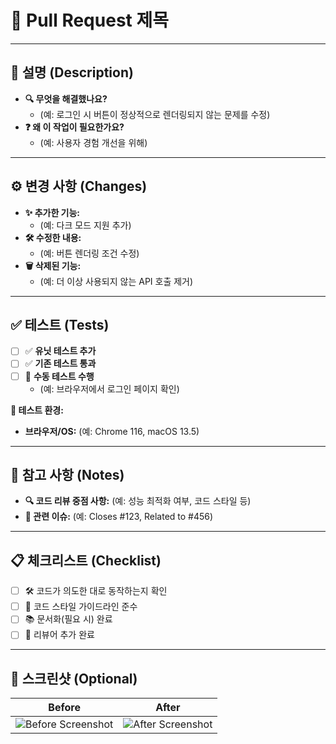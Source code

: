 # **📌 Pull Request 제목**

<!-- 간결하고 명확하게 작성 (예: Fix: 로그인 페이지 UI 버그 수정) -->

---

## **📝 설명 (Description)**

<!-- PR의 목적과 변경 사항을 간략히 설명합니다. -->

- **🔍 무엇을 해결했나요?**
  - (예: 로그인 시 버튼이 정상적으로 렌더링되지 않는 문제를 수정)
- **❓ 왜 이 작업이 필요한가요?**
  - (예: 사용자 경험 개선을 위해)

---

## **⚙️ 변경 사항 (Changes)**

<!-- 코드 변경 내용을 나열하거나 주요 변경점을 요약합니다. -->

- **✨ 추가한 기능:**
  - (예: 다크 모드 지원 추가)
- **🛠️ 수정한 내용:**
  - (예: 버튼 렌더링 조건 수정)
- **🗑️ 삭제된 기능:**
  - (예: 더 이상 사용되지 않는 API 호출 제거)

---

## **✅ 테스트 (Tests)**

<!-- 테스트 내용과 결과를 요약합니다. -->

- [ ] ✅ **유닛 테스트 추가**
- [ ] ✅ **기존 테스트 통과**
- [ ] 👀 **수동 테스트 수행**
  - (예: 브라우저에서 로그인 페이지 확인)

**🧪 테스트 환경:**

- **브라우저/OS:** (예: Chrome 116, macOS 13.5)

---

## **📎 참고 사항 (Notes)**

<!-- 리뷰어나 팀원에게 추가로 전달할 내용을 적습니다. -->

- **🔍 코드 리뷰 중점 사항:** (예: 성능 최적화 여부, 코드 스타일 등)
- **📂 관련 이슈:** (예: Closes #123, Related to #456)

---

## **📋 체크리스트 (Checklist)**

<!-- PR 작성자가 완료했는지 확인할 체크리스트를 추가합니다. -->

- [ ] 🛠️ 코드가 의도한 대로 동작하는지 확인
- [ ] 🧹 코드 스타일 가이드라인 준수
- [ ] 📚 문서화(필요 시) 완료
- [ ] 👥 리뷰어 추가 완료

---

## **📸 스크린샷 (Optional)**

<!-- UI 변경 사항이 있을 경우 스크린샷을 추가합니다. -->

| Before                    | After                    |
| ------------------------- | ------------------------ |
| ![Before Screenshot](url) | ![After Screenshot](url) |
